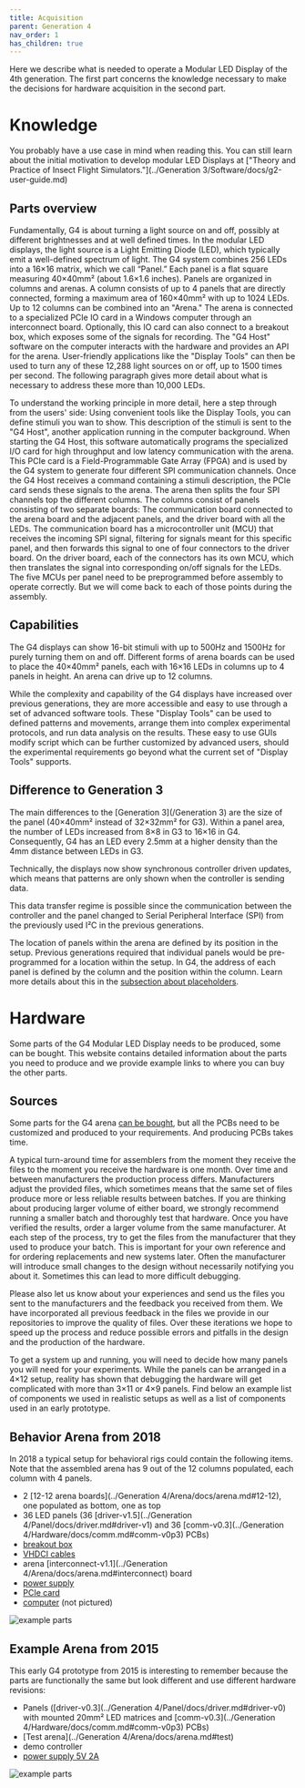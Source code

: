 ```yaml
---
title: Acquisition
parent: Generation 4
nav_order: 1
has_children: true
---
```


Here we describe what is needed to operate a Modular LED Display of the 4th generation. The first part concerns the knowledge necessary to make the decisions for hardware acquisition in the second part.

# Knowledge

You probably have a use case in mind when reading this. You can still learn about the initial motivation to develop modular LED Displays at ["Theory and Practice of Insect Flight Simulators."](../Generation 3/Software/docs/g2-user-guide.md)

## Parts overview

Fundamentally, G4 is about turning a light source on and off, possibly at different brightnesses and at well defined times. In the modular LED displays, the light source is a Light Emitting Diode (LED), which typically emit a well-defined spectrum of light. The G4 system combines 256 LEDs into a 16×16 matrix, which we call “Panel.” Each panel is a flat square measuring 40×40mm² (about 1.6×1.6 inches). Panels are organized in columns and arenas. A column consists of up to 4 panels that are directly connected, forming a maximum area of 160×40mm² with up to 1024 LEDs. Up to 12 columns can be combined into an "Arena." The arena is connected to a specialized PCIe IO card in a Windows computer through an interconnect board. Optionally, this IO card can also connect to a breakout box, which exposes some of the signals for recording. The "G4 Host" software on the computer interacts with the hardware and provides an API for the arena. User-friendly applications like the "Display Tools" can then be used to turn any of these 12,288 light sources on or off, up to 1500 times per second. The following paragraph gives more detail about what is necessary to address these more than 10,000 LEDs.

To understand the working principle in more detail, here a step through from the users' side: Using convenient tools like the Display Tools, you can define stimuli you wan to show. This description of the stimuli is sent to the "G4 Host", another application running in the computer background. When starting the G4 Host, this software automatically programs the specialized I/O card for high throughput and low latency communication with the arena. This PCIe card is a Field-Programmable Gate Array (FPGA) and is used by the G4 system to generate four different SPI communication channels. Once the G4 Host receives a command containing a stimuli description, the PCIe card sends these signals to the arena. The arena then splits the four SPI channels top the different columns. The columns consist of panels consisting of two separate boards: The communication board connected to the arena board and the adjacent panels, and the driver board with all the LEDs. The communication board has a microcontroller unit (MCU) that receives the incoming SPI signal, filtering for signals meant for this specific panel, and then forwards this signal to one of four connectors to the driver board. On the driver board, each of the connectors has its own MCU, which then translates the signal into corresponding on/off signals for the LEDs. The five MCUs per panel need to be preprogrammed before assembly to operate correctly. But we will come back to each of those points during the assembly.

## Capabilities

The G4 displays can show 16-bit stimuli with up to 500Hz and 1500Hz for purely turning them on and off. Different forms of arena boards can be used to place the 40×40mm² panels, each with 16×16 LEDs in columns up to 4 panels in height. An arena can drive up to 12 columns.

While the complexity and capability of the G4 displays have increased over previous generations, they are more accessible and easy to use through a set of advanced software tools. These "Display Tools" can be used to defined patterns and movements, arrange them into complex experimental protocols, and run data analysis on the results. These easy to use GUIs modify script which can be further customized by advanced users, should the experimental requirements go beyond what the current set of "Display Tools" supports.

## Difference to Generation 3

The main differences to the [Generation 3](/Generation 3) are the size of the panel (40×40mm² instead of 32×32mm² for G3). Within a panel area, the number of LEDs increased from 8×8 in G3 to 16×16 in G4. Consequently, G4 has an LED every 2.5mm at a higher density than the 4mm distance between LEDs in G3.

Technically, the displays now show synchronous controller driven updates, which means that patterns are only shown when the controller is sending data. 

This data transfer regime is possible since the communication between the controller and the panel changed to  Serial Peripheral Interface (SPI) from the previously used I²C in the previous generations.

The location of panels within the arena are defined by its position in the setup. Previous generations required that individual panels would be pre-programmed for a location within the setup. In G4, the address of each panel is defined by the column and the position within the column. Learn more details about this in the [subsection about placeholders](#placeholder).

# Hardware

Some parts of the G4 Modular LED Display needs to be produced, some can be bought. This website contains detailed information about the parts you need to produce and we provide example links to where you can buy the other parts.

## Sources

Some parts for the G4 arena [can be bought](G4-COTS.md), but all the PCBs need to be customized and produced to your requirements. And producing PCBs takes time.

A typical turn-around time for assemblers from the moment they receive the files to the moment you receive the hardware is one month. Over time and between manufacturers the production process differs. Manufacturers adjust the provided files, which sometimes means that the same set of files produce more or less reliable results between batches. If you are thinking about producing larger volume of either board, we strongly recommend running a smaller batch and thoroughly test that hardware. Once you have verified the results, order a larger volume from the same manufacturer. At each step of the process, try to get the files from the manufacturer that they used to produce your batch. This is important for your own reference and for ordering replacements and new systems later. Often the manufacturer will introduce small changes to the design without necessarily notifying you about it. Sometimes this can lead to more difficult debugging.

Please also let us know about your experiences and send us the files you sent to the manufacturers and the feedback you received from them. We have incorporated all previous feedback in the files we provide in our repositories to improve the quality of files. Over these iterations we hope to speed up the process and reduce possible errors and pitfalls in the design and the production of the hardware.

To get a system up and running, you will need to decide how many panels you will need for your experiments. While the panels can be arranged in a 4×12 setup, reality has shown that debugging the hardware will get complicated with more than 3×11 or 4×9 panels. Find below an example list of components we used in realistic setups as well as a list of components used in an early prototype.

## Behavior Arena from 2018

In 2018 a typical setup for behavioral rigs could contain the following items. Note that the assembled arena has 9 out of the 12 columns populated, each column with 4 panels.

- 2 [12-12 arena boards](../Generation 4/Arena/docs/arena.md#12-12), one populated as bottom, one as top
- 36 LED panels (36 [driver-v1.5](../Generation 4/Panel/docs/driver.md#driver-v1) and 36 [comm-v0.3](../Generation 4/Hardware/docs/comm.md#comm-v0p3) PCBs)
- [breakout box](G4-COTS.md#breakout)
- [VHDCI cables](G4-COTS.md#vhdci)
- arena [interconnect-v1.1](../Generation 4/Arena/docs/arena.md#interconnect) board
- [power supply](G4-COTS.md#power-supply)
- [PCIe card](G4-COTS.md#rio-card)
- [computer](G4-COTS.md#computer) (not pictured)

![example parts](../assets/G4/hardware_bundle-2018.jpg)

## Example Arena from 2015

This early G4 prototype from 2015 is interesting to remember because the parts are functionally the same but look different and use different hardware revisions:

- Panels ([driver-v0.3](../Generation 4/Panel/docs/driver.md#driver-v0) with mounted 20mm² LED matrices and [comm-v0.3](../Generation 4/Hardware/docs/comm.md#comm-v0p3) PCBs)
- [Test arena](../Generation 4/Arena/docs/arena.md#test)
- demo controller
- [power supply 5V 2A](G4-COTS.md#power-supply)

![example parts](../assets/G4/hardware_bundle-2015.jpg)
